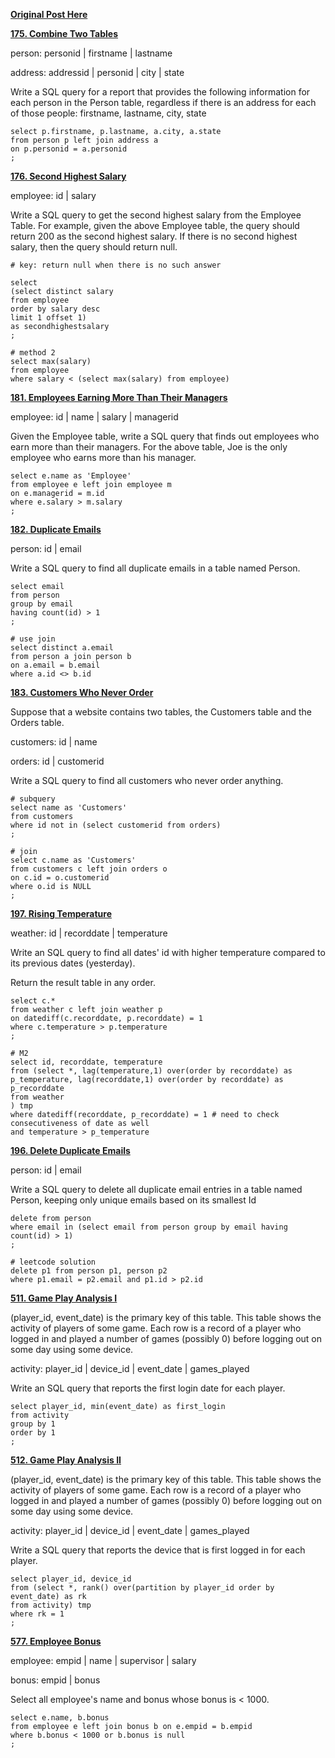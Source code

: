 **[Original Post Here](https://zhuanlan.zhihu.com/p/265354299)** 

**[175. Combine Two Tables](https://zhuanlan.zhihu.com/p/249989779)** 

person: personid | firstname | lastname

address: addressid | personid | city | state

Write a SQL query for a report that provides the following information for each person in the Person table, regardless if there is an address for each of those people:
firstname, lastname, city, state
```
select p.firstname, p.lastname, a.city, a.state
from person p left join address a
on p.personid = a.personid
;
```

**[176. Second Highest Salary](https://zhuanlan.zhihu.com/p/250015043)** 

employee: id | salary

Write a SQL query to get the second highest salary from the Employee Table. For example, given the above Employee table, the query should return 200 as the second highest salary. If there is no second highest salary, then the query should return null.

```
# key: return null when there is no such answer

select 
(select distinct salary
from employee
order by salary desc
limit 1 offset 1)
as secondhighestsalary
;

# method 2
select max(salary)
from employee
where salary < (select max(salary) from employee)
```

**[181. Employees Earning More Than Their Managers](https://zhuanlan.zhihu.com/p/250453101)** 

employee: id | name | salary | managerid

Given the Employee table, write a SQL query that finds out employees who earn more than their managers. For the above table, Joe is the only employee who earns more than his manager.

```
select e.name as 'Employee'
from employee e left join employee m
on e.managerid = m.id
where e.salary > m.salary
;
```

**[182. Duplicate Emails](https://zhuanlan.zhihu.com/p/251960784)** 

person: id | email

Write a SQL query to find all duplicate emails in a table named Person.

```
select email
from person
group by email
having count(id) > 1
;

# use join
select distinct a.email
from person a join person b
on a.email = b.email
where a.id <> b.id
```

**[183. Customers Who Never Order](https://zhuanlan.zhihu.com/p/251983949)** 

Suppose that a website contains two tables, the Customers table and the Orders table.

customers: id | name

orders: id | customerid

Write a SQL query to find all customers who never order anything. 

```
# subquery
select name as 'Customers'
from customers
where id not in (select customerid from orders)
;

# join
select c.name as 'Customers'
from customers c left join orders o 
on c.id = o.customerid
where o.id is NULL
;
```

**[197. Rising Temperature](https://zhuanlan.zhihu.com/p/252403796)** 

weather: id | recorddate | temperature

Write an SQL query to find all dates' id with higher temperature compared to its previous dates (yesterday).

Return the result table in any order.
```
select c.*
from weather c left join weather p
on datediff(c.recorddate, p.recorddate) = 1
where c.temperature > p.temperature
;

# M2
select id, recorddate, temperature
from (select *, lag(temperature,1) over(order by recorddate) as p_temperature, lag(recorddate,1) over(order by recorddate) as p_recorddate
from weather
) tmp
where datediff(recorddate, p_recorddate) = 1 # need to check consecutiveness of date as well
and temperature > p_temperature

```

**[196. Delete Duplicate Emails](https://zhuanlan.zhihu.com/p/252243481)** 

person: id | email

Write a SQL query to delete all duplicate email entries in a table named Person, keeping only unique emails based on its smallest Id

```
delete from person
where email in (select email from person group by email having count(id) > 1)
;

# leetcode solution
delete p1 from person p1, person p2
where p1.email = p2.email and p1.id > p2.id
```

**[511. Game Play Analysis I](https://zhuanlan.zhihu.com/p/254355214)** 

(player_id, event_date) is the primary key of this table. This table shows the activity of players of some game. Each row is a record of a player who logged in and played a number of games (possibly 0) before logging out on some day using some device.

activity: player_id | device_id | event_date | games_played

Write an SQL query that reports the first login date for each player.

```
select player_id, min(event_date) as first_login
from activity
group by 1
order by 1
;
```

**[512. Game Play Analysis II](https://zhuanlan.zhihu.com/p/254370126)** 

(player_id, event_date) is the primary key of this table. This table shows the activity of players of some game. Each row is a record of a player who logged in and played a number of games (possibly 0) before logging out on some day using some device.

activity: player_id | device_id | event_date | games_played

Write a SQL query that reports the device that is first logged in for each player.

```
select player_id, device_id
from (select *, rank() over(partition by player_id order by event_date) as rk
from activity) tmp
where rk = 1
;
```

**[577. Employee Bonus](https://zhuanlan.zhihu.com/p/258318063)** 

employee: empid | name | supervisor | salary

bonus: empid | bonus

Select all employee's name and bonus whose bonus is < 1000.

```
select e.name, b.bonus
from employee e left join bonus b on e.empid = b.empid
where b.bonus < 1000 or b.bonus is null
;
```
